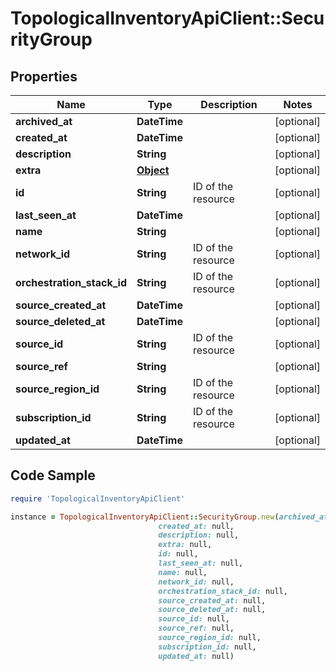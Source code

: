 # TopologicalInventoryApiClient::SecurityGroup

## Properties

Name | Type | Description | Notes
------------ | ------------- | ------------- | -------------
**archived_at** | **DateTime** |  | [optional] 
**created_at** | **DateTime** |  | [optional] 
**description** | **String** |  | [optional] 
**extra** | [**Object**](.md) |  | [optional] 
**id** | **String** | ID of the resource | [optional] 
**last_seen_at** | **DateTime** |  | [optional] 
**name** | **String** |  | [optional] 
**network_id** | **String** | ID of the resource | [optional] 
**orchestration_stack_id** | **String** | ID of the resource | [optional] 
**source_created_at** | **DateTime** |  | [optional] 
**source_deleted_at** | **DateTime** |  | [optional] 
**source_id** | **String** | ID of the resource | [optional] 
**source_ref** | **String** |  | [optional] 
**source_region_id** | **String** | ID of the resource | [optional] 
**subscription_id** | **String** | ID of the resource | [optional] 
**updated_at** | **DateTime** |  | [optional] 

## Code Sample

```ruby
require 'TopologicalInventoryApiClient'

instance = TopologicalInventoryApiClient::SecurityGroup.new(archived_at: null,
                                 created_at: null,
                                 description: null,
                                 extra: null,
                                 id: null,
                                 last_seen_at: null,
                                 name: null,
                                 network_id: null,
                                 orchestration_stack_id: null,
                                 source_created_at: null,
                                 source_deleted_at: null,
                                 source_id: null,
                                 source_ref: null,
                                 source_region_id: null,
                                 subscription_id: null,
                                 updated_at: null)
```


